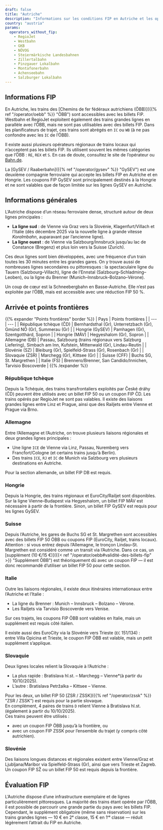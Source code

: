 ```yaml
---
draft: false
title: "Autriche"
description: "Informations sur les conditions FIP en Autriche et les opérateurs qui proposent des réductions."
country: "austria"
params:
  operators_without_fip:
    - RegioJet
    - Westbahn
    - GKB
    - NÖVOG
    - Steiermärkische Landesbahnen
    - Zillertalbahn
    - Pinzgauer Lokalbahn
    - Montafonerbahn
    - Achenseebahn
    - Salzburger Lokalbahn
---
```


## Informations FIP

En Autriche, les trains des [Chemins de fer fédéraux autrichiens (ÖBB)]({{% ref "/operator/oebb" %}} "ÖBB") sont accessibles avec les billets FIP. Westbahn et RegioJet exploitent également des trains grandes lignes en parallèle avec l’ÖBB, mais ne sont pas utilisables avec des billets FIP. Dans les planificateurs de trajet, ces trains sont abrégés en `IC` ou `WB` (à ne pas confondre avec les `IC` de l’ÖBB).

Il existe aussi plusieurs opérateurs régionaux de trains locaux qui n’acceptent pas les billets FIP. Ils utilisent souvent les mêmes catégories que l’ÖBB : `RE`, `REX` et `S`. En cas de doute, consultez le site de l’opérateur ou [Bahn.de](https://int.bahn.de/fr/).

La [GySEV / Raaberbahn]({{% ref "/operator/gysev" %}} "GySEV") est une deuxième compagnie ferroviaire qui accepte les billets FIP en Autriche et en Hongrie. Les coupons FIP GySEV sont principalement destinés à la Hongrie et ne sont valables que de façon limitée sur les lignes GySEV en Autriche.

## Informations générales

L’Autriche dispose d’un réseau ferroviaire dense, structuré autour de deux lignes principales :

- **La ligne sud** : de Vienne via Graz vers la Slovénie, Klagenfurt/Villach et l’Italie (dès décembre 2025 via la nouvelle ligne à grande vitesse _Koralmbahn_, auparavant par l’ancienne ligne).
- **La ligne ouest** : de Vienne via Salzbourg/Innsbruck jusqu’au lac de Constance (Bregenz) et plus loin vers la Suisse (Zurich).

Ces deux lignes sont bien développées, avec une fréquence d’un train toutes les 30 minutes entre les grandes gares. On y trouve aussi de nombreuses lignes secondaires ou pittoresques : la spectaculaire ligne du Tauern (Salzbourg–Villach), ligne de l’Ennstal (Salzbourg–Schladming–Leoben), ou la ligne du Brenner (Munich–Innsbruck–Bolzano–Vérone).

Un coup de cœur est la Schneebergbahn en Basse-Autriche. Elle n’est pas exploitée par l’ÖBB, mais est accessible avec une réduction FIP 50 %.

## Arrivée et points frontières

{{% expander "Points frontières" border %}}
| Pays | Points frontières |
| --- | --- |
| République tchèque (ČD) | Bernhardsthal (Gr), Unterretzbach (Gr), Gmünd NÖ (Gr), Summerau (Gr) |
| Hongrie (GySEV) | Pamhagen (Gr), Szentgotthárd, Sopron |
| Hongrie (MÁV) | Hegyeshalom (Gr), Sopron |
| Allemagne (DB) | Passau, Salzbourg (trains régionaux vers Salzburg Liefering), Simbach am Inn, Kufstein, Mittenwald (Gr), Lindau-Reutin |
| Slovénie (SZ) | Bleiburg (Gr), Spielfeld-Strass (Gr), Rosenbach (Gr) |
| Slovaquie (ZSR) | Marchegg (Gr), Kittsee (Gr) |
| Suisse (CFF) | Buchs SG, St. Margrethen |
| Italie (FS) | Brennero/Brenner, San Candido/Innichen, Tarvisio Boscoverde |
{{% /expander %}}

### République tchèque

Depuis la Tchéquie, des trains transfrontaliers exploités par České dráhy (ČD) peuvent être utilisés avec un billet FIP 50 ou un coupon FIP ČD. Les trains opérés par RegioJet ne sont pas valables. Il existe des liaisons grandes lignes entre Linz et Prague, ainsi que des Railjets entre Vienne et Prague via Brno.

### Allemagne

Entre l’Allemagne et l’Autriche, on trouve plusieurs liaisons régionales et deux grandes lignes principales :

- Une ligne `ICE` de Vienne via Linz, Passau, Nuremberg vers Francfort/Cologne (et certains trains jusqu’à Berlin).
- Des trains `ICE`, `RJ` et `IC` de Munich via Salzbourg vers plusieurs destinations en Autriche.

Pour la section allemande, un billet FIP DB est requis.

### Hongrie

Depuis la Hongrie, des trains régionaux et EuroCity/Railjet sont disponibles. Sur la ligne Vienne–Budapest via Hegyeshalom, un billet FIP MÁV est nécessaire à partir de la frontière.
Sinon, un billet FIP GySEV est requis pour les lignes GySEV.

### Suisse

Depuis l’Autriche, les gares de Buchs SG et St. Margrethen sont accessibles avec des billets FIP 50 ÖBB ou coupons FIP (EuroCity, Railjet, trains locaux). Attention : si vous entrez depuis l’Allemagne, le tronçon Lindau–St. Margrethen est considéré comme un transit via l’Autriche. Dans ce cas, un [supplément (10 €/15 €)]({{< ref "/operator/oebb#validité-des-billets-fip" >}} "Supplément ÖBB") est théoriquement dû avec un coupon FIP — il est donc recommandé d’utiliser un billet FIP 50 pour cette section.

### Italie

Outre les liaisons régionales, il existe deux itinéraires internationaux entre l’Autriche et l’Italie :

- La ligne du Brenner : Munich – Innsbruck – Bolzano – Vérone.
- Les Railjets via Tarvisio Boscoverde vers Venise.

Sur ces trajets, les coupons FIP ÖBB sont valables en Italie, mais un supplément est requis côté italien.

Il existe aussi des EuroCity via la Slovénie vers Trieste (`EC` 151/134) : \
entre Villa Opicina et Trieste, le coupon FIP ÖBB est valable, mais un petit supplément s’applique.

### Slovaquie

Deux lignes locales relient la Slovaquie à l’Autriche :

- La plus rapide : Bratislava hl.st. – Marchegg – Vienne*(à partir du 10/10/2025).
- L’autre : Bratislava Petržalka – Kittsee – Vienne.

Pour les deux, un billet FIP 50 [ZSR / ZSSK]({{% ref "/operator/zssk" %}} "ZSR / ZSSK") est requis pour la partie slovaque. \
En complément, 4 paires de trains `D` relient Vienne à Bratislava hl.st. (également à partir du 10/10/2025). \
Ces trains peuvent être utilisés :
- avec un coupon FIP ÖBB jusqu’à la frontière, ou
- avec un coupon FIP ZSSK pour l’ensemble du trajet (y compris côté autrichien).

### Slovénie

Des liaisons longues distances et régionales existent entre Vienne/Graz et Ljubljana/Maribor via Spielfeld-Strass (Gr), ainsi que vers Trieste et Zagreb. Un coupon FIP SŽ ou un billet FIP 50 est requis depuis la frontière.

## Évaluation FIP

L’Autriche dispose d’une infrastructure exemplaire et de lignes particulièrement pittoresques. La majorité des trains étant opérée par l’ÖBB, il est possible de parcourir une grande partie du pays avec les billets FIP. Cependant, le supplément obligatoire (même sans réservation) sur les trains grandes lignes — 10 € en 2ᵉ classe, 15 € en 1ʳᵉ classe — réduit légèrement l’attrait du FIP en Autriche.
